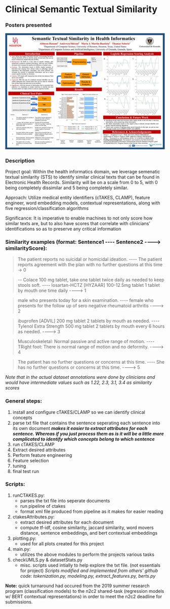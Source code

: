 # Clinical Semantic Textual Similarity

### Posters presented
![Gulf Coast Consortia 2019 Bioinformatics Summer research Poster](https://github.com/Kosmos01/clinical-sts-project/blob/master/SummerResearchPoster.jpg)


### Description
Project goal: Within the health informatics domain, we leverage semenatic textual similarity (STS) to identify similar clinical texts that can be found in Electronic Health Records. Similarity will be on a scale from 0 to 5, with 0 being completely dissimilar and 5 being completely similar.

Approach: Utilize medical entity identifiers (cTAKES, CLAMP), feature engineer, word embedding models, contextual representations, along with five regression/classification algorithms

Significance: It is imperative to enable machines to not only score how similar texts are, but to also have scores that correlate with clinicians' identifications so as to preserve any critical information

### Similarity examples (format: Sentence1 ---- Sentence2 ----> similarityScore):

> The patient reports no suicidal or homicidal ideation. ---- The patient reports agreement with the plan with no further questions at this time -> 0

> -- Colace 100 mg tablet, take one tablet twice daily as needed to keep stools soft. ---- losartan-HCTZ [HYZAAR] 100-12.5mg tablet 1 tablet by mouth one time daily ----> 1

> male who presents today for a skin examination. ---- female who presents for the follow up of sero negative rheumatoid arthritis ----> 2

> ibuprofen [ADVIL] 200 mg tablet 2 tablets by mouth as needed. ---- Tylenol Extra Strength 500 mg tablet 2 tablets by mouth every 6 hours as needed. ----> 3

> Musculoskeletal:  Normal passive and active range of motion. ---- TRight foot: There is normal range of motion and no deformity. ----> 4

> The patient has no further questions or concerns at this time. ---- She has no further questions or concerns at this time. ----> 5

*Note that in the actual dataset annotations were done by clinicians and would have intermediate values such as 1.22, 2.3, 3.1, 3.4 as similarity scores*

### General steps:
1. install and configure cTAKES/CLAMP so we can identify clinical concepts
2. parse txt file that contains the sentence seperating each sentence into its own document 
__*makes it easier to extract attributes for each sentence. Whereas if you just process them as is it will be a little more 
complicated to identify which concepts belong to which sentence*__
3. run cTAKES/CLAMP
4. Extract desired attributes
5. Perform feature engineering
6. Feature selection
7. tuning 
8. final test run

### Scripts:
1. runCTAKES.py:
   - parses the txt file into seperate documents
   - run pipeline of ctakes
   - format xml file produced from pipeline as it makes for easier reading
2. ctakesAttributes.py:
   - extract desired attributes for each document
   - compute tf-idf, cosine similarity, jaccard similarity, word movers distance, sentence embeddings, and bert contextual embeddings 
3. plotting.py:
   - used for all plots created for this project
4. main.py:
   - utilizes the above modules to perform the projects various tasks
5. checkUMLS.py & datasetStats.py
   - misc. scripts used intially to help explore the txt file. (not essentials for project)
*Scripts modified and implemented from others' github code: 
tokenization.py, modeling.py, extract_features.py, berts.py*


__Note:__ quick turnaround had occured from the 2019 summer research program (classification models) to the n2c2 shared-task (regression models w/ BERT contextual representations) in order to meet the n2c2 deadline for submissions. 
